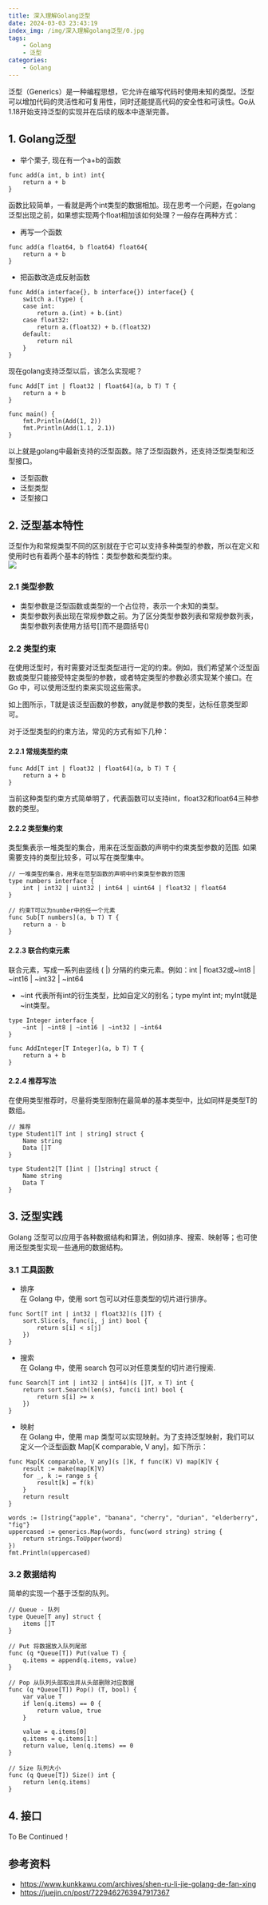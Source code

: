 ```yaml
---
title: 深入理解Golang泛型
date: 2024-03-03 23:43:19
index_img: /img/深入理解golang泛型/0.jpg
tags:
    - Golang
    - 泛型
categories:
    - Golang
---
```


泛型（Generics）是一种编程思想，它允许在编写代码时使用未知的类型。泛型可以增加代码的灵活性和可复用性，同时还能提高代码的安全性和可读性。Go从1.18开始支持泛型的实现并在后续的版本中逐渐完善。

<!-- more -->  

## 1. Golang泛型
- 举个栗子, 现在有一个a+b的函数  
``` golang  
func add(a int, b int) int{
    return a + b
}
``` 
函数比较简单，一看就是两个int类型的数据相加。现在思考一个问题，在golang泛型出现之前，如果想实现两个float相加该如何处理？一般存在两种方式：
- 再写一个函数   
``` golang  
func add(a float64, b float64) float64{
    return a + b
} 
``` 
- 把函数改造成反射函数  
``` golang   
func Add(a interface{}, b interface{}) interface{} {
    switch a.(type) {
    case int:
        return a.(int) + b.(int)
    case float32:
        return a.(float32) + b.(float32)
    default:
        return nil
    }
}

```

现在golang支持泛型以后，该怎么实现呢？   
``` golang 
func Add[T int | float32 | float64](a, b T) T {
	return a + b
}

func main() {
	fmt.Println(Add(1, 2))
	fmt.Println(Add(1.1, 2.1))
}
``` 
以上就是golang中最新支持的泛型函数。除了泛型函数外，还支持泛型类型和泛型接口。  
- 泛型函数  
- 泛型类型  
- 泛型接口 
## 2. 泛型基本特性
泛型作为和常规类型不同的区别就在于它可以支持多种类型的参数，所以在定义和使用时也有着两个基本的特性：类型参数和类型约束。  
![](/img/深入理解golang泛型/1.jpg)   

### 2.1 类型参数    
- 类型参数是泛型函数或类型的一个占位符，表示一个未知的类型。  
- 类型参数列表出现在常规参数之前。为了区分类型参数列表和常规参数列表，类型参数列表使用方括号[]而不是圆括号()
### 2.2 类型约束  
在使用泛型时，有时需要对泛型类型进行一定的约束。例如，我们希望某个泛型函数或类型只能接受特定类型的参数，或者特定类型的参数必须实现某个接口。在 Go 中，可以使用泛型约束来实现这些需求。   

如上图所示，T就是该泛型函数的参数，any就是参数的类型，达标任意类型即可。   


对于泛型类型的约束方法，常见的方式有如下几种：  
#### 2.2.1 常规类型约束  
``` golang 
func Add[T int | float32 | float64](a, b T) T {
	return a + b
}
``` 
当前这种类型约束方式简单明了，代表函数可以支持int，float32和float64三种参数的类型。 
#### 2.2.2 类型集约束    
类型集表示一堆类型的集合，用来在泛型函数的声明中约束类型参数的范围. 如果需要支持的类型比较多，可以写在类型集中。
``` golang 
// 一堆类型的集合，用来在范型函数的声明中约束类型参数的范围
type numbers interface {
	int | int32 | uint32 | int64 | uint64 | float32 | float64
}

// 约束T可以为number中的任一个元素
func Sub[T numbers](a, b T) T {
	return a - b
}
```
#### 2.2.3 联合约束元素  
联合元素，写成一系列由竖线 ( |) 分隔的约束元素。例如：int | float32或~int8 | ~int16 | ~int32 | ~int64  
-  ~int 代表所有int的衍生类型，比如自定义的别名；type myInt int; myInt就是 ~int类型。  

``` golang  
type Integer interface {
	~int | ~int8 | ~int16 | ~int32 | ~int64
}

func AddInteger[T Integer](a, b T) T {
	return a + b
}
```
#### 2.2.4 推荐写法
在使用类型推荐时，尽量将类型限制在最简单的基本类型中，比如同样是类型T的数组。 
```golang 
// 推荐
type Student1[T int | string] struct {
	Name string
	Data []T
}

type Student2[T []int | []string] struct {
	Name string
	Data T
}
```

## 3. 泛型实践   
Golang 泛型可以应用于各种数据结构和算法，例如排序、搜索、映射等；也可使用泛型类型实现一些通用的数据结构。
### 3.1 工具函数  
- 排序  
在 Golang 中，使用 sort 包可以对任意类型的切片进行排序。  
```golang 
func Sort[T int | int32 | float32](s []T) {
	sort.Slice(s, func(i, j int) bool {
		return s[i] < s[j]
	})
}
```
- 搜索  
在 Golang 中，使用 search 包可以对任意类型的切片进行搜索.   
```golang 
func Search[T int | int32 | int64](s []T, x T) int {
	return sort.Search(len(s), func(i int) bool {
		return s[i] >= x
	})
}
```
- 映射  
在 Golang 中，使用 map 类型可以实现映射。为了支持泛型映射，我们可以定义一个泛型函数 Map[K comparable, V any]，如下所示：  
```golang 
func Map[K comparable, V any](s []K, f func(K) V) map[K]V {
	result := make(map[K]V)
	for _, k := range s {
		result[k] = f(k)
	}
	return result
}  

words := []string{"apple", "banana", "cherry", "durian", "elderberry", "fig"}
uppercased := generics.Map(words, func(word string) string {
    return strings.ToUpper(word)
})
fmt.Println(uppercased)
```
### 3.2 数据结构
简单的实现一个基于泛型的队列。  
```golang 
// Queue - 队列
type Queue[T any] struct {
	items []T
}

// Put 将数据放入队列尾部
func (q *Queue[T]) Put(value T) {
	q.items = append(q.items, value)
}

// Pop 从队列头部取出并从头部删除对应数据
func (q *Queue[T]) Pop() (T, bool) {
	var value T
	if len(q.items) == 0 {
		return value, true
	}

	value = q.items[0]
	q.items = q.items[1:]
	return value, len(q.items) == 0
}

// Size 队列大小
func (q Queue[T]) Size() int {
	return len(q.items)
}
```

## 4. 接口   
To Be Continued！

## 参考资料  

- https://www.kunkkawu.com/archives/shen-ru-li-jie-golang-de-fan-xing  
- https://juejin.cn/post/7229462763947917367 